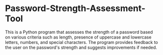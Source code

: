 # Password-Strength-Assessment-Tool
This is a Python program that assesses the strength of a password based on various criteria such as length, presence of uppercase and lowercase letters, numbers, and special characters. The program provides feedback to the user on the password's strength and suggests improvements if needed.
